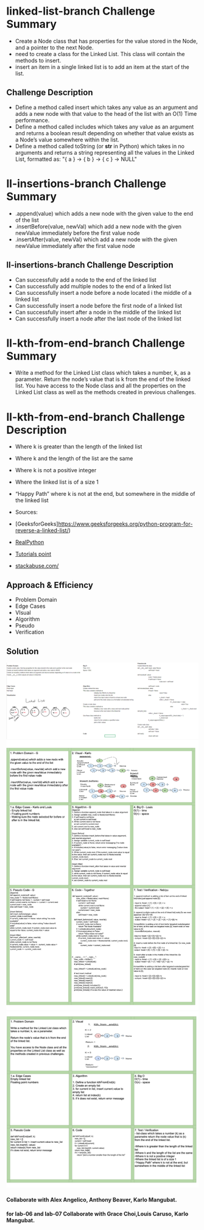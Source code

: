 # linked-list-branch Challenge Summary
- Create a Node class that has properties for the value stored in the Node, and a pointer to the next Node.
- need to create a class for the Linked List. This class will contain the methods to insert.
-  insert an item in a single linked list is to add an item at the start of the list. 

## Challenge Description
- Define a method called insert which takes any value as an argument and adds a new node with that value to the head of the list with an O(1) Time performance.
- Define a method called includes which takes any value as an argument and returns a boolean result depending on whether that value exists as a Node’s value somewhere within the list.
- Define a method called toString (or __str__ in Python) which takes in no arguments and returns a string representing all the values in the Linked List, formatted as:
"{ a } -> { b } -> { c } -> NULL"

# ll-insertions-branch Challenge Summary
- .append(value) which adds a new node with the given value to the end of the list
- .insertBefore(value, newVal) which add a new node with the given newValue immediately before the first value node
- .insertAfter(value, newVal) which add a new node with the given newValue immediately after the first value node

## ll-insertions-branch Challenge Description
- Can successfully add a node to the end of the linked list
- Can successfully add multiple nodes to the end of a linked list
- Can successfully insert a node before a node located i the middle of a linked list
- Can successfully insert a node before the first node of a linked list
- Can successfully insert after a node in the middle of the linked list
- Can successfully insert a node after the last node of the linked list

# ll-kth-from-end-branch Challenge Summary
- Write a method for the Linked List class which takes a number, k, as a parameter. Return the node’s value that is k from the end of the linked list. You have access to the Node class and all the properties on the Linked List class as well as the methods created in previous challenges.

# ll-kth-from-end-branch Challenge Description

- Where k is greater than the length of the linked list
- Where k and the length of the list are the same
- Where k is not a positive integer
- Where the linked list is of a size 1
- “Happy Path” where k is not at the end, but somewhere in the middle of the linked list

- Sources:
- [GeeksforGeeks]https://www.geeksforgeeks.org/python-program-for-reverse-a-linked-list/)
- [RealPython](https://realpython.com/linked-lists-python/#how-to-create-a-linked-list)
- [Tutorials point](https://www.tutorialspoint.com/python_data_structure/python_linked_lists.htm)
- [stackabuse.com/](https://stackabuse.com/linked-lists-in-detail-with-python-examples-single-linked-lists/)

## Approach & Efficiency
- Problem Domain
- Edge Cases
- VIsual
- Algorithm
- Pseudo
- Verification

## Solution
![linked-list white board image](../assets/linked-list.png)
![ll-insertions white board image](../assets/ll-insertions.png)
![ll-kth-from-end white board image](../assets/ll-kth-from-end.png)
#### Collaborate with Alex Angelico, Anthony Beaver, Karlo Mangubat.
#### for lab-06 and lab-07 Collaborate with Grace Choi,Louis Caruso, Karlo Mangubat.